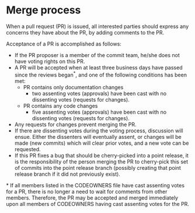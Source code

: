 # Merge process

When a pull request (PR) is issued, all interested parties should express any
concerns they have about the PR, by adding comments to the PR.

Acceptance of a PR is accomplished as follows:

- If the PR proposer is a member of the commit team, he/she does not have voting
  rights on this PR.
- A PR will be accepted when at least three business days have passed since the reviews
  began<sup>*</sup>, and one of the following conditions has been met:
  - PR contains only documentation changes
    - two assenting votes (approvals) have been cast with no dissenting votes
      (requests for changes).
  - PR contains any code changes
    - five assenting votes (approvals) have been cast with no dissenting votes
      (requests for changes).
- Any requests for changes prevent merging the PR.
- If there are dissenting votes during the voting process, discussion will ensue.
  Either the dissenters will eventually assent, or changes will be made (new commits)
  which will clear prior votes, and a new vote can be requested.
- If this PR fixes a bug that should be cherry-picked into a point release, it
  is the responsibility of the person merging the PR to cherry-pick this set of
  commits into the point release branch (possibly creating that point release
  branch if it did not previously exist).

\* If all members listed in the CODEOWNERS file have cast assenting votes for
a PR, there is no longer a need to wait for comments from other
members. Therefore, the PR may be accepted and merged immediately upon all
members of CODEOWNERS having cast assenting votes for the PR.
